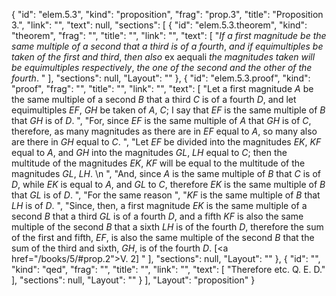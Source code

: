 {
  "id": "elem.5.3",
  "kind": "proposition",
  "frag": "prop.3",
  "title": "Proposition 3.",
  "link": "",
  "text": null,
  "sections": [
    {
      "id": "elem.5.3.theorem",
      "kind": "theorem",
      "frag": "",
      "title": "",
      "link": "",
      "text": [
        "<var>If a first magnitude be the same multiple of a second that a third is of a fourth</var>, <var>and if equimultiples be taken of the first and third</var>, <var>then also</var> ex aequali <var>the magnitudes taken will be equimultiples respectively</var>, <var>the one of the second and the other of the fourth</var>. "
      ],
      "sections": null,
      "Layout": ""
    },
    {
      "id": "elem.5.3.proof",
      "kind": "proof",
      "frag": "",
      "title": "",
      "link": "",
      "text": [
        "Let a first magnitude <var>A</var> be the same multiple of a second <var>B</var> that a third <var>C</var> is of a fourth <var>D</var>, and let equimultiples <var>EF</var>, <var>GH</var> be taken of <var>A</var>, <var>C</var>; I say that <var>EF</var> is the same multiple of <var>B</var> that <var>GH</var> is of <var>D</var>. ",
        "For, since <var>EF</var> is the same multiple of <var>A</var> that <var>GH</var> is of <var>C</var>, therefore, as many magnitudes as there are in <var>EF</var> equal to <var>A</var>, so many also are there in <var>GH</var> equal to <var>C</var>. ",
        "Let <var>EF</var> be divided into the magnitudes <var>EK</var>, <var>KF</var> equal to <var>A</var>, and <var>GH</var> into the magnitudes <var>GL</var>, <var>LH</var> equal to <var>C</var>; then the multitude of the magnitudes <var>EK</var>, <var>KF</var> will be equal to the multitude of the magnitudes <var>GL</var>, <var>LH</var>. \n      ",
        "And, since <var>A</var> is the same multiple of <var>B</var> that <var>C</var> is of <var>D</var>, while <var>EK</var> is equal to <var>A</var>, and <var>GL</var> to <var>C</var>, therefore <var>EK</var> is the same multiple of <var>B</var> that <var>GL</var> is of <var>D</var>. ",
        "For the same reason ",
        "<var>KF</var> is the same multiple of <var>B</var> that <var>LH</var> is of <var>D</var>. ",
        "Since, then, a first magnitude <var>EK</var> is the same multiple of a second <var>B</var> that a third <var>GL</var> is of a fourth <var>D</var>, and a fifth <var>KF</var> is also the same multiple of the second <var>B</var> that a sixth <var>LH</var> is of the fourth <var>D</var>, therefore the sum of the first and fifth, <var>EF</var>, is also the same multiple of the second <var>B</var> that the sum of the third and sixth, <var>GH</var>, is of the fourth <var>D</var>. [<a href=\"/books/5/#prop.2\">V. 2</a>] "
      ],
      "sections": null,
      "Layout": ""
    },
    {
      "id": "",
      "kind": "qed",
      "frag": "",
      "title": "",
      "link": "",
      "text": [
        "Therefore etc. Q. E. D."
      ],
      "sections": null,
      "Layout": ""
    }
  ],
  "Layout": "proposition"
}
